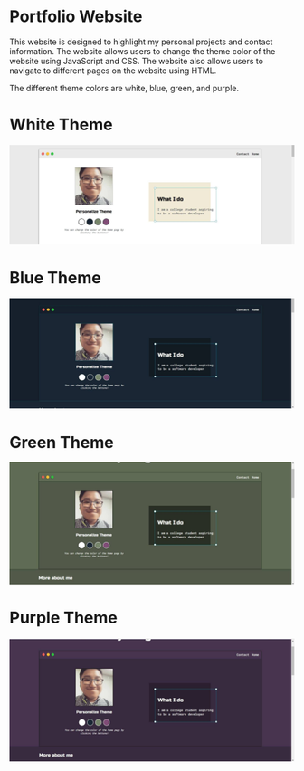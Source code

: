 # Portfolio Website

This website is designed to highlight my personal projects and contact information. The website allows users to change the theme color of the website using 
JavaScript and CSS. The website also allows users to navigate to different pages on the website using HTML.

The different theme colors are white, blue, green, and purple.

# White Theme
![](images/whiteTheme.jpg)
# Blue Theme
![](images/blueTheme.jpg)
# Green Theme
![](images/greenTheme.jpg)
# Purple Theme
![](images/purpleTheme.jpg)



